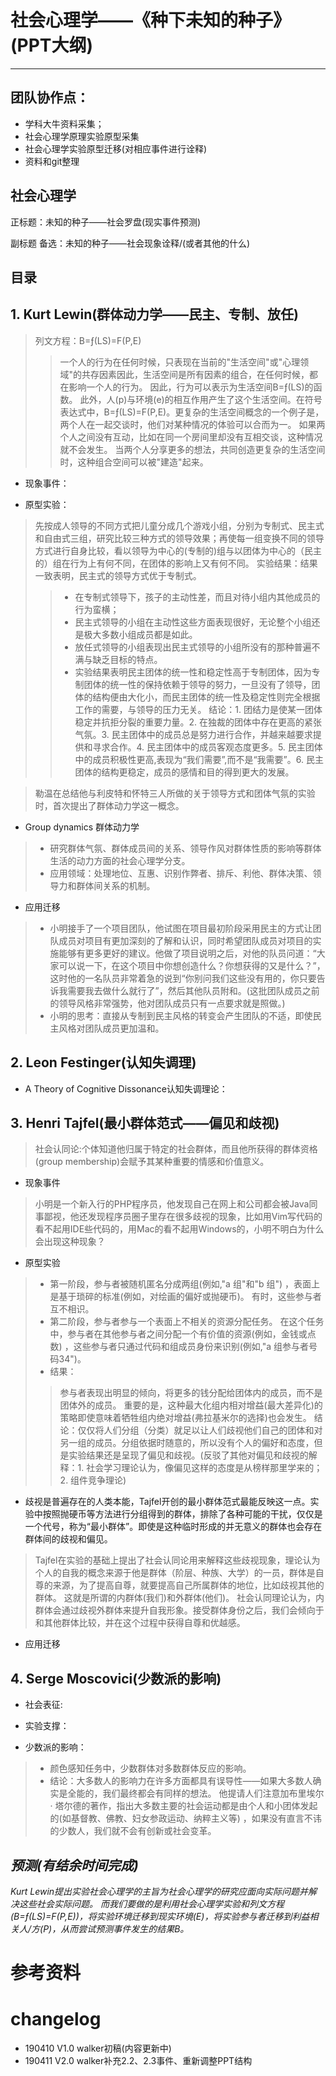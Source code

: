 # 社会心理学——《种下未知的种子》(PPT大纲)
------
## 团队协作点：

- 学科大牛资料采集；
- 社会心理学原理实验原型采集
- 社会心理学实验原型迁移(对相应事件进行诠释)
- 资料和git整理

## 社会心理学

正标题：未知的种子——社会罗盘(现实事件预测)

副标题 备选：未知的种子——社会现象诠释/(或者其他的什么)

## 目录

## 1. Kurt Lewin(群体动力学——民主、专制、放任)
> 列文方程：B=ƒ(LS)=F(P,E)
>
> >一个人的行为在任何时候，只表现在当前的"生活空间"或"心理领域"的共存因素因此，生活空间是所有因素的组合，在任何时候，都在影响一个人的行为。 因此，行为可以表示为生活空间B=ƒ(LS)的函数。 此外，人(p)与环境(e)的相互作用产生了这个生活空间。在符号表达式中，B=ƒ(LS)=F(P,E)。更复杂的生活空间概念的一个例子是，两个人在一起交谈时，他们对某种情况的体验可以合而为一。 如果两个人之间没有互动，比如在同一个房间里却没有互相交谈，这种情况就不会发生。 当两个人分享更多的想法，共同创造更复杂的生活空间时，这种组合空间可以被"建造"起来。

- 现象事件：
> 

- 原型实验：
> 先按成人领导的不同方式把儿童分成几个游戏小组，分别为专制式、民主式和自由式三组，研究比较三种方式的领导效果；再使每一组变换不同的领导方式进行自身比较，看以领导为中心的(专制的)组与以团体为中心的（民主的）组在行为上有何不同，在团体的影响上又有何不同。
> 实验结果：结果一致表明，民主式的领导方式优于专制式。
> > + 在专制式领导下，孩子的主动性差，而且对待小组内其他成员的行为蛮横；
> > + 民主式领导的小组在主动性这些方面表现很好，无论整个小组还是极大多数小组成员都是如此。
> > + 放任式领导的小组表现出民主式领导的小组所没有的那种普遍不满与缺乏目标的特点。
> > + 实验结果表明民主团体的统一性和稳定性高于专制团体，因为专制团体的统一性的保持依赖于领导的努力，一旦没有了领导，团体的结构便由大化小，而民主团体的统一性及稳定性则完全根据工作的需要，与领导的压力无关。
> 结论：1. 团结力是使某一团体稳定并抗拒分裂的重要力量。2. 在独裁的团体中存在更高的紧张气氛。3. 民主团体中的成员总是努力进行合作，并越来越要求提供和寻求合作。4. 民主团体中的成员客观态度更多。5. 民主团体中的成员积极性更高,表现为“我们需要”,而不是“我需要”。6. 民主团体的结构更稳定，成员的感情和目的得到更大的发展。

> 勒温在总结他与利皮特和怀特三人所做的关于领导方式和团体气氛的实验时，首次提出了群体动力学这一概念。

- Group dynamics 群体动力学
> + 研究群体气氛、群体成员间的关系、领导作风对群体性质的影响等群体生活的动力方面的社会心理学分支。
> + 应用领域：处理地位、互惠、识别作弊者、排斥、利他、群体决策、领导力和群体间关系的机制。

- 应用迁移
> - 小明接手了一个项目团队，他试图在项目最初阶段采用民主的方式让团队成员对项目有更加深刻的了解和认识，同时希望团队成员对项目的实施能够有更多更好的建议。他做了项目说明之后，对他的队员问道：“大家可以说一下，在这个项目中你想创造什么？你想获得的又是什么？”，这时他的一名队员非常着急的说到“你别问我们这些没有用的，你只要告诉我需要我去做什么就行了”，然后其他队员附和。(这批团队成员之前的领导风格非常强势，他对团队成员只有一点要求就是照做。)
> - 小明的思考：直接从专制到民主风格的转变会产生团队的不适，即使民主风格对团队成员更加温和。

## 2. Leon Festinger(认知失调理)
- A Theory of Cognitive Dissonance认知失调理论：
> 

## 3. Henri Tajfel(最小群体范式——偏见和歧视)
> 社会认同论:个体知道他归属于特定的社会群体，而且他所获得的群体资格(group membership)会赋予其某种重要的情感和价值意义。

- 现象事件
> 小明是一个新入行的PHP程序员，他发现自己在网上和公司都会被Java同事鄙视，他还发现程序员圈子里存在很多歧视的现象，比如用Vim写代码的看不起用IDE些代码的，用Mac的看不起用Windows的，小明不明白为什么会出现这种现象？

- 原型实验
> + 第一阶段，参与者被随机匿名分成两组(例如,"a 组"和"b 组") ，表面上是基于琐碎的标准(例如，对绘画的偏好或抛硬币)。 有时，这些参与者互不相识。
> + 第二阶段，参与者参与一个表面上不相关的资源分配任务。 在这个任务中，参与者在其他参与者之间分配一个有价值的资源(例如，金钱或点数) ，这些参与者只通过代码和组成员身份来识别(例如,"a 组参与者号码34")。
> + 结果：
> > 参与者表现出明显的倾向，将更多的钱分配给团体内的成员，而不是团体外的成员。
> > 重要的是，这种最大化组内相对增益(最大差异化)的策略即使意味着牺牲组内绝对增益(弗拉基米尔的选择)也会发生。
> 结论：仅仅将人们分组（分类）就足以让人们歧视他们自己的团体和对另一组的成员。分组依据时随意的，所以没有个人的偏好和态度，但是实验结果还是呈现了偏见和歧视。(反驳了其他对偏见和歧视的解释：1. 社会学习理论认为，像偏见这样的态度是从榜样那里学来的；2. 组件竞争理论)

- 歧视是普遍存在的人类本能，Tajfel开创的最小群体范式最能反映这一点。实验中按照抛硬币等方法进行分组得到的群体，排除了各种可能的干扰，仅仅是一个代号，称为“最小群体”。即使是这种临时形成的并无意义的群体也会存在群体间的歧视和偏见。
> Tajfel在实验的基础上提出了社会认同论用来解释这些歧视现象，理论认为个人的自我的概念来源于他是群体（阶层、种族、大学）的一员，群体是自尊的来源，为了提高自尊，就要提高自己所属群体的地位，比如歧视其他的群体。
> 这就是所谓的内群体(我们)和外群体(他们)。 社会认同理论认为，内群体会通过歧视外群体来提升自我形象。接受群体身份之后，我们会倾向于和其他群体比较，并在这个过程中获得自尊和优越感。

- 应用迁移
> 

## 4. Serge Moscovici(少数派的影响)
- 社会表征:
- 实验支撑： 

- 少数派的影响：
> + 颜色感知任务中，少数群体对多数群体反应的影响。
> + 结论：大多数人的影响力在许多方面都具有误导性——如果大多数人确实是全能的，我们最终都会有同样的想法。 他提请人们注意加布里埃尔 · 塔尔德的著作，指出大多数主要的社会运动都是由个人和小团体发起的(如基督教、佛教、妇女参政运动、纳粹主义等) ，如果没有直言不讳的少数人，我们就不会有创新或社会变革。




## *预测(有结余时间完成)*
*Kurt Lewin提出实验社会心理学的主旨为社会心理学的研究应面向实际问题并解决这些社会实际问题。*
*而我们要做的是利用社会心理学实验和列文方程(B=ƒ(LS)=F(P,E))，将实验环境迁移到现实环境(E)，将实验参与者迁移到利益相关人/方(P)，从而尝试预测事件发生的结果B。*

# 参考资料

# changelog
- 190410 V1.0 walker初稿(内容更新中)
- 190411 V2.0 walker补充2.2、2.3事件、重新调整PPT结构
